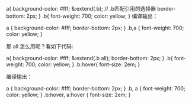   a{
    background-color: #fff;
    &:extend(.b); // .b匹配引用的选择器
     border-bottom: 2px;
 }
 .b{
     font-weight: 700;
     color: yellow;
}
编译输出：

a {
  background-color: #fff;
  border-bottom: 2px;
}
.b,a {
  font-weight: 700;
  color: yellow;
}

那 all 怎么用呢？看如下代码:

a{
    background-color: #fff;
    &:extend(.b all);
    border-bottom: 2px;
}
.b{
    font-weight: 700;
    color: yellow;
}
.b:hover{
    font-size: 2em;
}

编译输出：

a {
  background-color: #fff;
  border-bottom: 2px;
}
.b,
a {
  font-weight: 700;
  color: yellow;
}
.b:hover,
a:hover {
  font-size: 2em;
}
